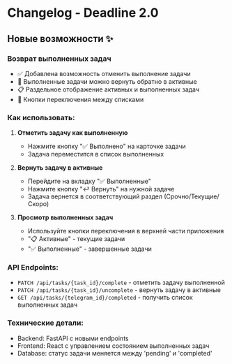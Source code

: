 # Changelog - Deadline 2.0

## Новые возможности ✨

### Возврат выполненных задач
- ✅ Добавлена возможность отменить выполнение задачи
- 🔄 Выполненные задачи можно вернуть обратно в активные
- 📋 Раздельное отображение активных и выполненных задач
- 🎯 Кнопки переключения между списками

### Как использовать:

1. **Отметить задачу как выполненную**
   - Нажмите кнопку "✅ Выполнено" на карточке задачи
   - Задача переместится в список выполненных

2. **Вернуть задачу в активные**
   - Перейдите на вкладку "✅ Выполненные"
   - Нажмите кнопку "↩️ Вернуть" на нужной задаче
   - Задача вернется в соответствующий раздел (Срочно/Текущие/Скоро)

3. **Просмотр выполненных задач**
   - Используйте кнопки переключения в верхней части приложения
   - "📋 Активные" - текущие задачи
   - "✅ Выполненные" - завершенные задачи

### API Endpoints:

- `PATCH /api/tasks/{task_id}/complete` - отметить задачу выполненной
- `PATCH /api/tasks/{task_id}/uncomplete` - вернуть задачу в активные
- `GET /api/tasks/{telegram_id}/completed` - получить список выполненных задач

### Технические детали:

- Backend: FastAPI с новыми endpoints
- Frontend: React с управлением состоянием выполненных задач
- Database: статус задачи меняется между 'pending' и 'completed'

